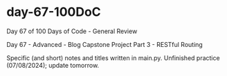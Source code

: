 # day-67-100DoC
Day 67 of 100 Days of Code - General Review

Day 67 - Advanced - Blog Capstone Project Part 3 - RESTful Routing

Specific (and short) notes and titles written in main.py.
  Unfinished practice (07/08/2024); update tomorrow.
